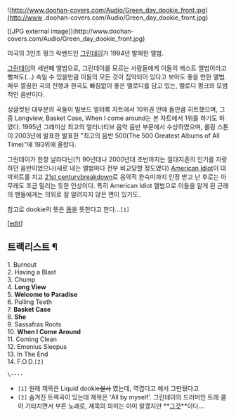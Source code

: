 ![http://www.doohan-covers.com/Audio/Green_day_dookie_front.jpg](http://www
.doohan-covers.com/Audio/Green_day_dookie_front.jpg)

[[JPG external image]](http://www.doohan-
covers.com/Audio/Green_day_dookie_front.jpg)

미국의 3인조 펑크 락밴드인 [그린데이](%EA%B7%B8%EB%A6%B0%EB%8D%B0%EC%9D%B4.md)가 1994년 발매한
앨범.

[그린데이](%EA%B7%B8%EB%A6%B0%EB%8D%B0%EC%9D%B4.md)의 세번째 앨범으로, 그린데이를 모르는 사람들에게
이들의 베스트 앨범이라고 뻥쳐도(...) 속일 수 있을만큼 이들의 모든 것이 집약되어 있다고 보아도 좋을 만한 앨범. 매우 깔끔한 곡의
진행과 한곡도 빠짐없이 좋은 멜로디를 담고 있는, 멜로디 펑크의 모범적인 음반이다.

싱글컷된 대부분의 곡들이 빌보드 얼터록 차트에서 10위권 안에 들만큼 히트했으며, 그중 Longview, Basket Case, When I
come around는 본 차트에서 1위를 하기도 하였다. 1995년 그래미상 최고의 얼터너티브 음악 음반 부문에서 수상하였으며, 롤링
스톤이 2003년에 발표한 발표한 "최고의 음반 500(The 500 Greatest Albums of All Time)"에 193위에
올랐다.

그린데이가 한창 날라다닌(?) 90년대나 2000년대 초반까지는 절대지존의 인기를 자랑하던 음반이었으나(새로 내는 앨범마다 전부 비교당할
정도였다) [American Idiot](American%20Idiot.md)이 대박히트를 치고 [21st centurybreakdown](21st%20century%20breakdown.md)로 음악적 완숙미까지 인정 받고 난 후로는 아무래도 조금
밀리는 듯한 인상이다. 특히 American Idiot 앨범으로 이들을 알게 된 근래의 팬들에게는 의외로 잘 알려지지 않은 면이 있기도..

참고로 dookie의 뜻은 [똥](%EB%98%A5.md)을 뜻한다고 한다...`[1]`

[[edit](http://rigvedawiki.net/r1/wiki.php/Dookie?action=edit&section=1)]

## 트랙리스트 ¶

  
  

1\. Burnout  
2\. Having a Blast  
3\. Chump  
4\. **Long View**  
5\. **Welcome to Paradise**  
6\. Pulling Teeth  
7\. **Basket Case**  
8\. **She**  
9\. Sassafras Roots  
10\. **When I Come Around**  
11\. Coming Clean  
12\. Emenius Sleepus  
13\. In The End  
14\. F.O.D.`[2]`

  

`\----`

  * `[1]` 원래 제목은 Liquid dookie<del>설사</del> 였는데, 역겹다고 해서 그만뒀다고
  * `[2]` 숨겨진 트랙곡이 있는데 제목은 'All by myself'. 그린데이의 드러머인 트레 쿨이 기타치면서 부른 노래로, 제목의 의미는 이미 알겠지만 **[그것](%EC%9E%90%EC%9C%84.md)**이다...

